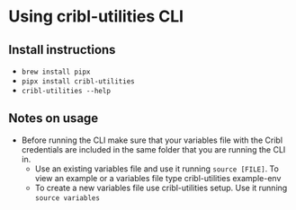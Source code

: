 # Using cribl-utilities CLI
## Install instructions
- `brew install pipx`
- `pipx install cribl-utilities`
- `cribl-utilities --help`

## Notes on usage
- Before running the CLI make sure that your variables file with the Cribl credentials are included in the same folder that you are running the CLI in. 
  - Use an existing variables file and use it running `source [FILE]`. To view an example or a variables file type cribl-utilities example-env
  - To create a new variables file use cribl-utilities setup. Use it running `source variables`